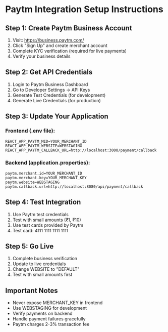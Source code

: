 # Paytm Integration Setup Instructions

## Step 1: Create Paytm Business Account

1. Visit: https://business.paytm.com/
2. Click "Sign Up" and create merchant account
3. Complete KYC verification (required for live payments)
4. Verify your business details

## Step 2: Get API Credentials

1. Login to Paytm Business Dashboard
2. Go to Developer Settings → API Keys
3. Generate Test Credentials (for development)
4. Generate Live Credentials (for production)

## Step 3: Update Your Application

### Frontend (.env file):
```
REACT_APP_PAYTM_MID=YOUR_MERCHANT_ID
REACT_APP_PAYTM_WEBSITE=WEBSTAGING
REACT_APP_PAYTM_CALLBACK_URL=http://localhost:3000/payment/callback
```

### Backend (application.properties):
```
paytm.merchant.id=YOUR_MERCHANT_ID
paytm.merchant.key=YOUR_MERCHANT_KEY
paytm.website=WEBSTAGING
paytm.callback.url=http://localhost:8080/api/payment/callback
```

## Step 4: Test Integration

1. Use Paytm test credentials
2. Test with small amounts (₹1, ₹10)
3. Use test cards provided by Paytm
4. Test card: 4111 1111 1111 1111

## Step 5: Go Live

1. Complete business verification
2. Update to live credentials
3. Change WEBSITE to "DEFAULT"
4. Test with small amounts first

## Important Notes

- Never expose MERCHANT_KEY in frontend
- Use WEBSTAGING for development
- Verify payments on backend
- Handle payment failures gracefully
- Paytm charges 2-3% transaction fee
